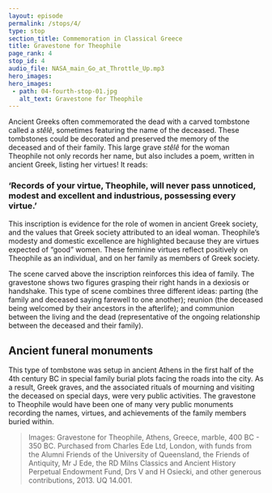 ```yaml
---
layout: episode
permalink: /stops/4/
type: stop
section_title: Commemoration in Classical Greece  
title: Gravestone for Theophile 
page_rank: 4
stop_id: 4
audio_file: NASA_main_Go_at_Throttle_Up.mp3
hero_images:
hero_images:
 - path: 04-fourth-stop-01.jpg
   alt_text: Gravestone for Theophile 
---
```


Ancient Greeks often commemorated the dead with a carved tombstone called a <i>stêlê</i>, sometimes featuring the name of the deceased. These tombstones could be decorated and preserved the memory of the deceased and of their family. This large grave <i>stêlê</i> for the woman Theophile not only records her name, but also includes a poem, written in ancient Greek, listing her virtues! It reads: 

### ‘Records of your virtue, Theophile, will never pass unnoticed, modest and excellent and industrious, possessing every virtue.’ 

This inscription is evidence for the role of women in ancient Greek society, and the values that Greek society attributed to an ideal woman. Theophile’s modesty and domestic excellence are highlighted because they are virtues expected of “good” women. These feminine virtues reflect positively on Theophile as an individual, and on her family as members of Greek society. 

The scene carved above the inscription reinforces this idea of family. The gravestone shows two figures grasping their right hands in a dexiosis  or handshake. This type of scene combines three different ideas: parting (the family and deceased saying farewell to one another); reunion (the deceased being welcomed by their ancestors in the afterlife); and communion between the living and the dead (representative of the ongoing relationship between the deceased and their family). 

## Ancient funeral monuments 

This type of tombstone was setup in ancient Athens in the first half of the 4th century BC in special family burial plots facing the roads into the city. As a result, Greek graves, and the associated rituals of mourning and visiting the deceased on special days, were very public activities. The gravestone to Theophile would have been one of many very public monuments recording the names, virtues, and achievements of the family members buried within. 

> Images: Gravestone for Theophile, Athens, Greece, marble, 400 BC - 350 BC. Purchased from Charles Ede Ltd, London, with funds from the Alumni Friends of the University of Queensland, the Friends of Antiquity, Mr J Ede, the RD Milns Classics and Ancient History Perpetual Endowment Fund, Drs V and H Osiecki, and other generous contributions, 2013. UQ 14.001.
